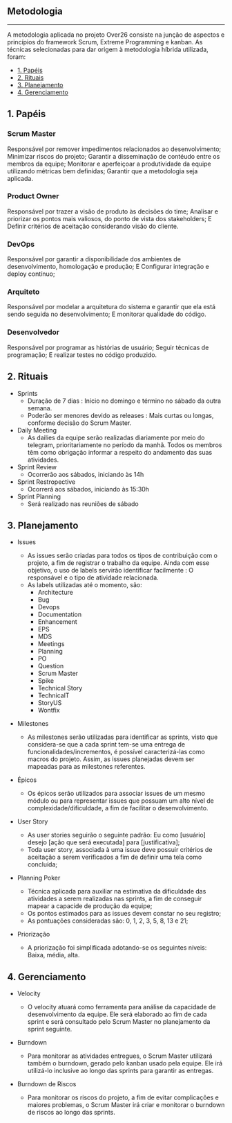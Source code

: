 ## Metodologia
<hr>

A metodologia aplicada no projeto Over26 consiste na junção de aspectos e princípios do framework Scrum, Extreme Programming e kanban. As técnicas selecionadas para dar origem à metodologia híbrida utilizada, foram:  

- [1. Papéis](#_1-Papéis)
- [2. Rituais](#_2-Rituais)
- [3. Planejamento](#_3-Planejamento)
- [4. Gerenciamento](#_4-Gerenciamento)

## 1. Papéis

### Scrum Master

Responsável por remover impedimentos relacionados ao desenvolvimento; Minimizar riscos do projeto; Garantir a disseminação de contéudo entre os membros da equipe; Monitorar e aperfeiçoar a produtividade da equipe utilizando métricas bem definidas; Garantir que a metodologia seja aplicada.


### Product Owner

Responsável por trazer a visão de produto às decisões do time; Analisar e priorizar os pontos mais valiosos, do ponto de vista dos stakeholders; E Definir critérios de aceitação considerando visão do cliente. 

### DevOps

Responsável por garantir a disponibilidade dos ambientes de desenvolvimento, homologação e produção; E Configurar integração e deploy contínuo; 

### Arquiteto

Responsável por modelar a arquitetura do sistema e garantir que ela está sendo seguida no desenvolvimento; E monitorar qualidade do código.

### Desenvolvedor

Responsável por programar as histórias de usuário; Seguir técnicas de programação; E realizar testes no código produzido. 

## 2. Rituais

* Sprints
    - Duração de 7 dias : Início no domingo e término no sábado da outra semana.
    - Poderão ser menores devido as releases : Mais curtas ou longas, conforme decisão do Scrum Master.
* Daily Meeting
    - As dailies da equipe serão realizadas diariamente por meio do telegram, prioritariamente no período da manhã. Todos os membros têm como obrigação informar a respeito do andamento das suas atividades.
* Sprint Review
    - Ocorrerão aos sábados, iniciando às 14h 
* Sprint Restropective
    - Ocorrerá aos sábados, iniciando às 15:30h
* Sprint Planning
    - Será realizado nas reuniões de sábado


## 3. Planejamento

* Issues 
    - As issues serão criadas para todos os tipos de contribuição com o projeto, a fim de registrar o trabalho da equipe. Ainda com esse objetivo, o uso de labels servirão identificar facilmente : O responsável e o tipo de atividade relacionada. 
    - As labels utilizadas até o momento, são: 
        - Architecture
        - Bug
        - Devops
        - Documentation
        - Enhancement
        - EPS
        - MDS
        - Meetings
        - Planning
        - PO
        - Question
        - Scrum Master
        - Spike
        - Technical Story
        - TechnicalT
        - StoryUS 
        - Wontfix
        
* Milestones

    - As milestones serão utilizadas para identificar as sprints, visto que considera-se que a cada sprint tem-se uma entrega de funcionalidades/incrementos, é possível caracterizá-las como macros do projeto. Assim, as issues planejadas devem ser mapeadas para as milestones referentes.

* Épicos

    - Os épicos serão utilizados para associar issues de um mesmo módulo ou para representar issues que possuam um alto nível de complexidade/dificuldade, a fim de facilitar o desenvolvimento.
    
* User Story

    - As user stories seguirão o seguinte padrão: Eu como [usuário] desejo [ação que será executada] para [justificativa];
    - Toda user story, associada à uma issue deve possuir critérios de aceitação a serem verificados a fim de definir uma tela como concluída;

* Planning Poker

    - Técnica aplicada para auxiliar na estimativa da dificuldade das atividades a serem realizadas nas sprints, a fim de conseguir mapear a capacide de produção da equipe;
    - Os pontos estimados para as issues devem constar no seu registro;
    - As pontuações consideradas são: 0, 1, 2, 3, 5, 8, 13 e 21;

* Priorização 
    - A priorização foi simplificada adotando-se os seguintes níveis: Baixa, média, alta.

## 4. Gerenciamento

* Velocity
    - O velocity atuará como ferramenta para análise da capacidade de desenvolvimento da equipe. Ele será elaborado ao fim de cada sprint e será consultado pelo Scrum Master no planejamento da sprint seguinte.

* Burndown
    - Para monitorar as atividades entregues, o Scrum Master utilizará também o burndown, gerado pelo kanban usado pela equipe. Ele irá utilizá-lo inclusive ao longo das sprints para garantir as entregas. 

* Burndown de Riscos
    - Para monitorar os riscos do projeto, a fim de evitar complicações e maiores problemas, o Scrum Master irá criar e monitorar o burndown de riscos ao longo das sprints. 